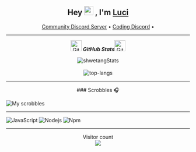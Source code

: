 <h2 align="center">Hey <img src="https://media.giphy.com/media/3pZipqyo1sqHDfJGtz/giphy.gif" width="25px"> , I'm <a href="https://9P9.github.io/profile/">Luci</a></h2>
<p align="center">
  <a href="https://discord.gg/x2rntxtBpF">Community Discord Server</a> •
  <a href="https://discord.gg/SJyU6VkHen">Coding Discord</a> •
</p>

---

<p align="center">
 <img src="https://media.giphy.com/media/8UHRm5oY4k4FDxq5QG/giphy.gif" width="30px" alt="GitHub-Status"/>&nbsp;<i><b>GitHub Stats</b></i><img src="https://media.giphy.com/media/8UHRm5oY4k4FDxq5QG/giphy.gif" width="30px" alt="GitHub-Status"/></p>
 
<p align="center">
  <img src="https://github-readme-stats.vercel.app/api?username=9P9&theme=dark&show_icons=true" alt="shwetangStats" />  
  <br />
  <br />
  <img src="https://github-readme-stats.vercel.app/api/top-langs/?username=9P9&layout=compact&theme=dark" alt="top-langs" />
</p>

---
<p align="center">
### Scrobbles 🎧

![My scrobbles](https://lastfm-recently-played.vercel.app/api?user=mrlooci )

---

![JavaScript](https://img.shields.io/badge/-JavaScript-%23F7DF1C?style=flat-square&logo=javascript&logoColor=000000&labelColor=%23F7DF1C&color=%23FFCE5A)
![Nodejs](https://img.shields.io/badge/-Nodejs-339933?style=flat-square&logo=Node.js&logoColor=ffffff)
![Npm](https://img.shields.io/badge/-npm-CB3837?style=flat-square&logo=npm)

---

<p align="center"> 
  Visitor count<br>
  <img src="https://profile-counter.glitch.me/9P9/count.svg" />
</p>

